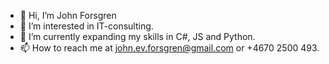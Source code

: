 - 👋 Hi, I’m John Forsgren
- 👀 I’m interested in IT-consulting. 
- 🌱 I’m currently expanding my skills in C#, JS and Python. 
- 📫 How to reach me at john.ev.forsgren@gmail.com or +4670 2500 493. 

<!---
JohnForsgren/JohnForsgren is a ✨ special ✨ repository because its `README.md` (this file) appears on your GitHub profile.
You can click the Preview link to take a look at your changes.
--->

